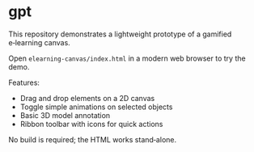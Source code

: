# gpt

This repository demonstrates a lightweight prototype of a gamified e‑learning canvas.

Open `elearning-canvas/index.html` in a modern web browser to try the demo.

Features:
- Drag and drop elements on a 2D canvas
- Toggle simple animations on selected objects
- Basic 3D model annotation
- Ribbon toolbar with icons for quick actions

No build is required; the HTML works stand‑alone.
